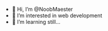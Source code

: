 - 👋 Hi, I’m @NoobMaester
- 👀 I’m interested in web development
- 🌱 I’m learning still...

<!---
NoobMaester/NoobMaester is a ✨ special ✨ repository because its `README.md` (this file) appears on your GitHub profile.
You can click the Preview link to take a look at your changes.
--->
